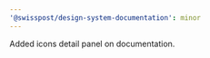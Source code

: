 ```yaml
---
'@swisspost/design-system-documentation': minor
---
```


Added icons detail panel on documentation.

